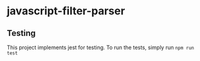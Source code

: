 # javascript-filter-parser

## Testing

This project implements jest for testing. To run the tests, simply run `npm run test`
